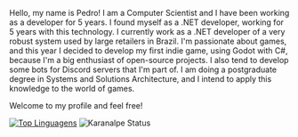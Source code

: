 Hello, my name is Pedro!
I am a Computer Scientist and I have been working as a developer for 5 years. I found myself as a .NET developer, working for 5 years with this technology. I currently work as a .NET developer of a very robust system used by large retailers in Brazil. I'm passionate about games, and this year I decided to develop my first indie game, using Godot with C#, because I'm a big enthusiast of open-source projects. I also tend to develop some bots for Discord servers that I'm part of. I am doing a postgraduate degree in Systems and Solutions Architecture, and I intend to apply this knowledge to the world of games.

Welcome to my profile and feel free!

[![Top Linguagens](https://github-readme-stats.vercel.app/api/top-langs/?username=lyrapedro&layout=compact&exclude_repo=projeto-portfolio,renato-sfera&langs_count=4&hide=html,css&theme=tokyonight)](https://github.com/anuraghazra/github-readme-stats)
![Karanalpe Status](https://github-readme-stats.vercel.app/api?username=lyrapedro&hide=contribs,prs&show_icons=true&theme=tokyonight)
